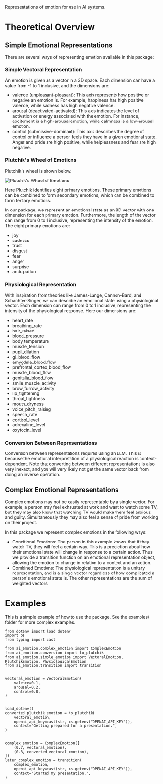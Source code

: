 Representations of emotion for use in AI systems.

# Theoretical Overview

## Simple Emotional Representations

There are several ways of representing emotion available in this package:

### Simple Vectoral Representation

An emotion is given as a vector in a 3D space. Each dimension can have a value from -1 to 1 inclusive, and the dimensions are:
- valence (unpleasant-pleasant): This axis represents how positive or negative an emotion is. For example, happiness has high positive valence, while sadness has high negative valence.
- arousal (deactivated-activated): This axis indicates the level of activation or energy associated with the emotion. For instance, excitement is a high-arousal emotion, while calmness is a low-arousal emotion.
- control (submissive-dominant): This axis describes the degree of control or influence a person feels they have in a given emotional state. Anger and pride are high positive, while helplessness and fear are high negative.

### Plutchik's Wheel of Emotions

Plutchik's wheel is shown below:

![Plutchik's Wheel of Emotions](https://upload.wikimedia.org/wikipedia/commons/c/ce/Plutchik-wheel.svg)

Here Plutchik identifies eight primary emotions. These primary emotions can be combined to form secondary emotions, which can be combined to form tertiary emotions.

In our package, we represent an emotional state as an 8D vector with one dimension for each primary emotion. Furthermore, the length of the vector can range from 0 to 1 inclusive, representing the intensity of the emotion. The eight primary emotions are:
- joy
- sadness
- trust
- disgust
- fear
- anger
- surprise
- anticipation

### Physiological Representation

With inspiration from theories like James-Lange, Cannon-Bard, and Schachter-Singer, we can describe an emotional state using a physiological vector. Each dimension can range from 0 to 1 inclusive, representing the intensity of the physiological response. Here our dimensions are:
- heart_rate
- breathing_rate
- hair_raised
- blood_pressure
- body_temperature
- muscle_tension
- pupil_dilation
- gi_blood_flow
- amygdala_blood_flow
- prefrontal_cortex_blood_flow
- muscle_blood_flow
- genitalia_blood_flow
- smile_muscle_activity
- brow_furrow_activity
- lip_tightening
- throat_tightness
- mouth_dryness
- voice_pitch_raising
- speech_rate
- cortisol_level
- adrenaline_level
- oxytocin_level

### Conversion Between Representations

Conversion between representations requires using an LLM. This is because the emotional interpretation of a physiological reaction is context-dependent. Note that converting between different representations is also very inexact, and you will very likely not get the same vector back from doing an inverse operation.

## Complex Emotional Representations

Complex emotions may not be easily representable by a single vector. For example, a person may feel exhausted at work and want to watch some TV, but they may also know that watching TV would make them feel anxious and guilty. Simultaneously they may also feel a sense of pride from working on their project.

In this package we represent complex emotions in the following ways:
- Conditional Emotions: The person in this example knows that if they watch TV, they will feel a certain way. This is a prediction about how their emotional state will change in response to a certain action. Thus we provide a transition function on an emotional representation object, allowing the emotion to change in relation to a context and an action.
- Combined Emotions: The physiological representation is a unitary representation, and is a single vector regardless of how complicated a person's emotional state is. The other representations are the sum of weighted vectors.

# Examples

This is a simple example of how to use the package. See the examples/ folder for more complex examples.

```
from dotenv import load_dotenv
import os
from typing import cast

from ai_emotion.complex_emotion import ComplexEmotion
from ai_emotion.conversion import to_plutchik
from ai_emotion.simple_emotion import VectoralEmotion, PlutchikEmotion, PhysiologicalEmotion
from ai_emotion.transition import transition


vectoral_emotion = VectoralEmotion(
    valence=0.1,
    arousal=0.2,
    control=0.8,
)


load_dotenv()
converted_plutchik_emotion = to_plutchik(
    vectoral_emotion,
    openai_api_key=cast(str, os.getenv("OPENAI_API_KEY")),
    context="Getting prepared for a presentation.",
)


complex_emotion = ComplexEmotion([
    (0.7, vectoral_emotion),
    (0.3, converted_vectoral_emotion),
])
later_complex_emotion = transition(
    complex_emotion,
    openai_api_key=cast(str, os.getenv("OPENAI_API_KEY")),
    context="Started my presentation.",
)
```
